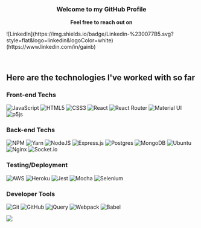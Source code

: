 <p align="center">&nbsp; </p>
<h3 align="center">Welcome to my GitHub Profile</h3>

<p align="center"><b>Feel free to reach out on </b><p>
![LinkedIn](https://img.shields.io/badge/Linkedin-%230077B5.svg?style=flat&logo=linkedin&logoColor=white)(https://www.linkedin.com/in/gainb)
<p align="center">&nbsp; </p>

## Here are the technologies I've worked with so far
### Front-end Techs
![JavaScript](https://img.shields.io/badge/Javascript-%23323330.svg?style=flat&logo=javascript&logoColor=%23F7DF1E)
![HTML5](https://img.shields.io/badge/HTML5-%23E34F26.svg?style=flat&logo=html5&logoColor=white)
![CSS3](https://img.shields.io/badge/CSS3-%231572B6.svg?style=flat&logo=css3&logoColor=white)
![React](https://img.shields.io/badge/React-%2320232a.svg?style=flat&logo=react&logoColor=%2361DAFB)
![React Router](https://img.shields.io/badge/React_Router-CA4245?style=flat&logo=react-router&logoColor=white)
![Material UI](https://img.shields.io/badge/MaterialUI-%230081CB.svg?style=flat&logo=material-ui&logoColor=white)
![p5js](https://img.shields.io/badge/p5.js-ED225D?style=flat&logo=p5.js&logoColor=FFFFFF)
### Back-end Techs
![NPM](https://img.shields.io/badge/NPM-%23000000.svg?style=flat&logo=npm&logoColor=white)
![Yarn](https://img.shields.io/badge/Yarn-%232C8EBB.svg?style=flat&logo=yarn&logoColor=white)
![NodeJS](https://img.shields.io/badge/Node.js-%2343853D.svg?style=flat&logo=node.js&logoColor=white)
![Express.js](https://img.shields.io/badge/Express.js-%23404d59.svg?style=flat&logo=express&logoColor=%2361DAFB)
![Postgres](https://img.shields.io/badge/Postgres-%23316192.svg?style=flat&logo=postgresql&logoColor=white)
![MongoDB](https://img.shields.io/badge/MongoDB-%234ea94b.svg?flat&logo=mongodb&logoColor=white)
![Ubuntu](https://img.shields.io/badge/Ubuntu-E95420?style=flat&logo=ubuntu&logoColor=white)
![Nginx](https://img.shields.io/badge/NGINX-%23009639.svg?style=flat&logo=nginx&logoColor=white)
![Socket.io](https://img.shields.io/badge/Socket.io-black?style=flat&logo=socket.io&badgeColor=010101)
### Testing/Deployment
![AWS](https://img.shields.io/badge/AWS-%23FF9900.svg?style=flat&logo=amazon-aws&logoColor=white)
![Heroku](https://img.shields.io/badge/%E2%86%91-Heroku-7056bf.svg)
![Jest](https://img.shields.io/badge/-jest-%23C21325?style=for-the-badge&logo=jest&logoColor=white)
![Mocha](https://img.shields.io/badge/-mocha-%238D6748?style=for-the-badge&logo=mocha&logoColor=white)
![Selenium](https://img.shields.io/badge/-selenium-%43B02A?style=for-the-badge&logo=selenium&logoColor=white)
### Developer Tools
![Git](https://img.shields.io/badge/Git-%23F05033.svg?style=flat&logo=git&logoColor=white)
![GitHub](https://img.shields.io/badge/Github-%23121011.svg?style=flat&logo=github&logoColor=white)
![jQuery](https://img.shields.io/badge/Jquery-%230769AD.svg?style=flat&logo=jquery&logoColor=white)
![Webpack](https://img.shields.io/badge/Webpack-%238DD6F9.svg?style=flat&logo=webpack&logoColor=black)
![Babel](https://img.shields.io/badge/Babel-F9DC3e?style=for-the-badge&logo=babel&logoColor=black)

<a href="https://github.com/chanychi/github-readme-stats">
  <img align="center" src="https://github-readme-stats.vercel.app/api?username=mirin500cc&show_icons=true&count_private=true&theme=dracula" />
</a>
